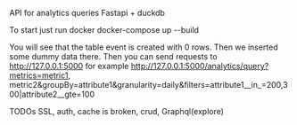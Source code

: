 API for analytics queries
Fastapi + duckdb

To start just run docker
docker-compose up --build

You will see that the table event is created with 0 rows.
Then we inserted some dummy data there.
Then you can send requests to http://127.0.0.1:5000
for example http://127.0.0.1:5000/analytics/query?metrics=metric1, metric2&groupBy=attribute1&granularity=daily&filters=attribute1__in_=200,300|attribute2__gte=100


TODOs
SSL, auth, cache is broken, crud, Graphql(explore)
 

